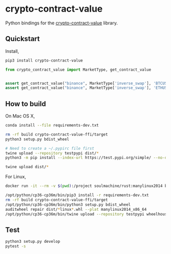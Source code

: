 # crypto-contract-value

Python bindings for the [crypto-contract-value](https://github.com/soulmachine/crypto-crawler-rs/tree/main/crypto-contract-value) library.

## Quickstart

Install,

```bash
pip3 install crypto-contract-value
```

```python
from crypto_contract_value import MarketType, get_contract_value


assert get_contract_value("binance", MarketType['inverse_swap'], 'BTCUSD')== 100.0
assert get_contract_value("binance", MarketType['inverse_swap'], 'ETHUSD')== 10.0
```

## How to build

On Mac OS X,

```bash
conda install --file requirements-dev.txt

rm -rf build crypto-contract-value-ffi/target
python3 setup.py bdist_wheel

# Need to create a ~/.pypirc file first
twine upload --repository testpypi dist/*
python3 -m pip install --index-url https://test.pypi.org/simple/ --no-deps crypto-contract-value

twine upload dist/*
```

For Linux,

```bash
docker run -it --rm -v $(pwd):/project soulmachine/rust:manylinux2014 bash

/opt/python/cp36-cp36m/bin/pip3 install -r requirements-dev.txt
rm -rf build crypto-contract-value-ffi/target
/opt/python/cp36-cp36m/bin/python3 setup.py bdist_wheel
auditwheel repair dist/*linux*.whl --plat manylinux2014_x86_64
/opt/python/cp36-cp36m/bin/twine upload --repository testpypi wheelhouse/*
```

## Test

```bash
python3 setup.py develop
pytest -s
```
